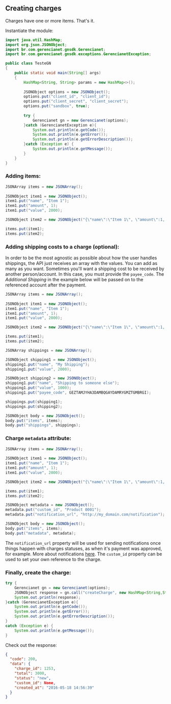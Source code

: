 ## Creating charges

Charges have one or more items. That's it.

Instantiate the module:

```java
import java.util.HashMap;
import org.json.JSONObject;
import br.com.gerencianet.gnsdk.Gerencianet;
import br.com.gerencianet.gnsdk.exceptions.GerencianetException;

public class TesteGN 
{
	public static void main(String[] args)
	{
		HashMap<String, String> params = new HashMap<>();
		
		JSONObject options = new JSONObject();
		options.put("client_id", "client_id");
		options.put("client_secret", "client_secret");
		options.put("sandbox", true); 
		
		try {
			Gerencianet gn = new Gerencianet(options);
		}catch (GerencianetException e){
			System.out.println(e.getCode());
			System.out.println(e.getError());
			System.out.println(e.getErrorDescription());
		}catch (Exception e) {
			System.out.println(e.getMessage());
		}
	}
}

```

### Adding items:
```java
JSONArray items = new JSONArray();
		
JSONObject item1 = new JSONObject();
item1.put("name", "Item 1");
item1.put("amount", 1);
item1.put("value", 2000);

JSONObject item2 = new JSONObject("{\"name\":\"Item 1\", \"amount\":1, \"value\":1000}");

items.put(item1);
items.put(item2);

```

### Adding shipping costs to a charge **(optional)**:

In order to be the most agnostic as possible about how the user handles shippings, the API just receives an array with the values. You can add as many as you want. Sometimes you'll want a shipping cost to be received by another person/account. In this case, you must provide the `payee_code`. The *Additional Shipping* in the example below will be passed on to the referenced account after the payment.

```java
JSONArray items = new JSONArray();
		
JSONObject item1 = new JSONObject();
item1.put("name", "Item 1");
item1.put("amount", 1);
item1.put("value", 2000);

JSONObject item2 = new JSONObject("{\"name\":\"Item 1\", \"amount\":1, \"value\":1000}");

items.put(item1);
items.put(item2);

JSONArray shippings = new JSONArray();

JSONObject shipping1 = new JSONObject();
shipping1.put("name", "My Shipping");
shipping1.put("value", 2000);

JSONObject shipping2 = new JSONObject();
shipping1.put("name", "Shipping to someone else");
shipping1.put("value", 1000);
shipping1.put("payee_code", GEZTAMJYHA3DAMBQGAYDAMRYGMZTGMBRGI);

shippings.put(shipping1);
shippings.put(shipping2);

JSONObject body = new JSONObject();
body.put("items", items);
body.put("shippings", shippings);

```

### Charge `metadata` attribute:

```java
JSONArray items = new JSONArray();
		
JSONObject item1 = new JSONObject();
item1.put("name", "Item 1");
item1.put("amount", 1);
item1.put("value", 2000);

JSONObject item2 = new JSONObject("{\"name\":\"Item 1\", \"amount\":1, \"value\":1000}");

items.put(item1);
items.put(item2);

JSONObject metadata = new JSONObject();
metadata.put("custom_id", "Product 0001");
metadata.put("notification_url", "http://my_domain.com/notification");

JSONObject body = new JSONObject();
body.put("items", items);
body.put("metadata", metadata);

```

The `notification_url` property will be used for sending notifications once things happen with charges statuses, as when it's payment was approved, for example. More about notifications [here](/docs/NOTIFICATION.md). The `custom_id` property can be used to set your own reference to the charge.


### Finally, create the charge:

```java
try {
	Gerencianet gn = new Gerencianet(options);
	JSONObject response = gn.call("createCharge", new HashMap<String,String>(), body);
	System.out.println(response);
}catch (GerencianetException e){
	System.out.println(e.getCode());
	System.out.println(e.getError());
	System.out.println(e.getErrorDescription());
}
catch (Exception e) {
	System.out.println(e.getMessage());
}

```

Check out the response:

```json
{
  "code": 200,
  "data": {
    "charge_id": 1253,
    "total": 3000,
    "status": "new",
    "custom_id": None,
    "created_at": "2016-05-18 14:56:39"
  }
}
```
